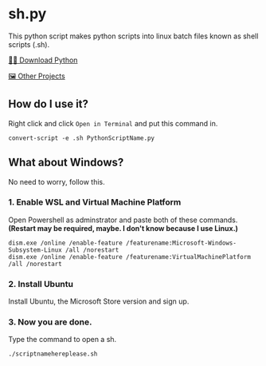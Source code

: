 # sh.py

This python script makes python scripts into linux batch files known as shell scripts (.sh).

[👨‍💻 Download Python](python.org)

[🖼️ Other Projects](github.com/walktech)

## How do I use it?

Right click and click `Open in Terminal` and put this command in.

```
convert-script -e .sh PythonScriptName.py
```

## What about Windows?

No need to worry, follow this.

### 1. Enable WSL and Virtual Machine Platform

Open Powershell as adminstrator and paste both of these commands. **(Restart may be required, maybe. I don't know because I use Linux.)**

```
dism.exe /online /enable-feature /featurename:Microsoft-Windows-Subsystem-Linux /all /norestart
dism.exe /online /enable-feature /featurename:VirtualMachinePlatform /all /norestart
```

### 2. Install Ubuntu

Install Ubuntu, the Microsoft Store version and sign up.

### 3. Now you are done.

Type the command to open a sh.

```
./scriptnamehereplease.sh
```
